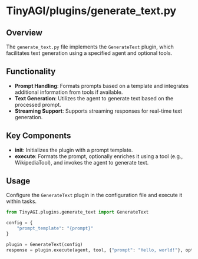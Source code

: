 
# TinyAGI/plugins/generate_text.py

## Overview

The `generate_text.py` file implements the `GenerateText` plugin, which facilitates text generation using a specified agent and optional tools.

## Functionality

- **Prompt Handling**: Formats prompts based on a template and integrates additional information from tools if available.
- **Text Generation**: Utilizes the agent to generate text based on the processed prompt.
- **Streaming Support**: Supports streaming responses for real-time text generation.

## Key Components

- **__init__**: Initializes the plugin with a prompt template.
- **execute**: Formats the prompt, optionally enriches it using a tool (e.g., WikipediaTool), and invokes the agent to generate text.

## Usage

Configure the `GenerateText` plugin in the configuration file and execute it within tasks.

```python
from TinyAGI.plugins.generate_text import GenerateText

config = {
    "prompt_template": "{prompt}"
}

plugin = GenerateText(config)
response = plugin.execute(agent, tool, {"prompt": "Hello, world!"}, options)
```
